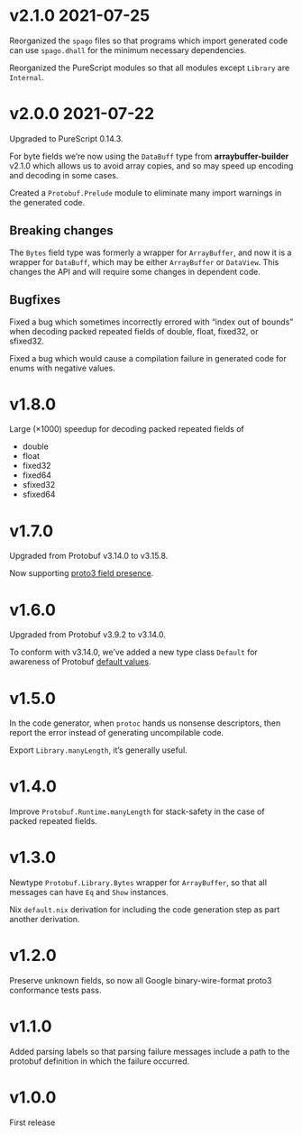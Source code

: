 # v2.1.0 2021-07-25

Reorganized the `spago` files so that programs which import generated code
can use `spago.dhall` for the minimum necessary dependencies.

Reorganized the PureScript modules so that all modules except `Library`
are `Internal`.

# v2.0.0 2021-07-22

Upgraded to PureScript 0.14.3.

For byte fields we’re now using the `DataBuff` type
from __arraybuffer-builder__ v2.1.0 which allows us to avoid array copies,
and so may speed up encoding and decoding in some cases.

Created a `Protobuf.Prelude` module to eliminate many import warnings
in the generated code.

## Breaking changes

The `Bytes` field type was formerly a wrapper for `ArrayBuffer`, and now
it is a wrapper for `DataBuff`, which may be either `ArrayBuffer` or `DataView`.
This changes the API and will require some changes in dependent code.

## Bugfixes

Fixed a bug which sometimes incorrectly errored with “index out of bounds” when
decoding packed repeated fields of double, float, fixed32, or sfixed32.

Fixed a bug which would cause a compilation failure in generated code for
enums with negative values.

# v1.8.0

Large (×1000) speedup for decoding packed repeated fields of

* double
* float
* fixed32
* fixed64
* sfixed32
* sfixed64

# v1.7.0

Upgraded from Protobuf v3.14.0 to v3.15.8.

Now supporting [proto3 field presence](https://github.com/protocolbuffers/protobuf/blob/master/docs/field_presence.md).

# v1.6.0

Upgraded from Protobuf v3.9.2 to v3.14.0.

To conform with v3.14.0, we’ve added a new type class `Default` for
awareness of Protobuf
[default values](https://developers.google.com/protocol-buffers/docs/proto3#default).

# v1.5.0

In the code generator, when `protoc` hands us nonsense descriptors, then
report the error instead of generating uncompilable code.

Export `Library.manyLength`, it’s generally useful.

# v1.4.0

Improve `Protobuf.Runtime.manyLength` for stack-safety in the case of
packed repeated fields.

# v1.3.0

Newtype `Protobuf.Library.Bytes` wrapper for `ArrayBuffer`, so that all
messages can have `Eq` and `Show` instances.

Nix `default.nix` derivation for including the code generation step as
part another derivation.

# v1.2.0

Preserve unknown fields, so now all Google binary-wire-format proto3
conformance tests pass.

# v1.1.0

Added parsing labels so that parsing failure messages include a path
to the protobuf definition in which the failure occurred.

# v1.0.0

First release
